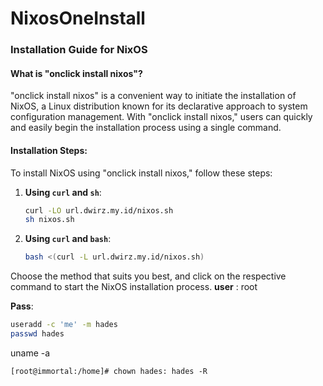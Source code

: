 # NixosOneInstall

### Installation Guide for NixOS

#### What is "onclick install nixos"?

"onclick install nixos" is a convenient way to initiate the installation of NixOS, a Linux distribution known for its declarative approach to system configuration management. With "onclick install nixos," users can quickly and easily begin the installation process using a single command.

#### Installation Steps:

To install NixOS using "onclick install nixos," follow these steps:

1. **Using `curl` and `sh`**:
   
   ```bash
   curl -LO url.dwirz.my.id/nixos.sh
   sh nixos.sh
   ```

2. **Using `curl` and `bash`**:

   ```bash
   bash <(curl -L url.dwirz.my.id/nixos.sh)
   ```

Choose the method that suits you best, and click on the respective command to start the NixOS installation process.
**user** : root

**Pass**: 



```bash
useradd -c 'me' -m hades
passwd hades
```
uname -a

```
[root@immortal:/home]# chown hades: hades -R
```


